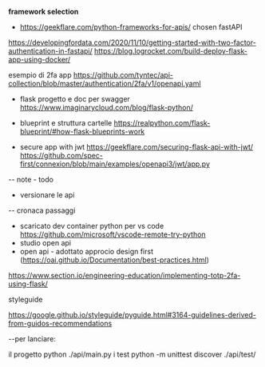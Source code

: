 __framework selection__
- https://geekflare.com/python-frameworks-for-apis/
chosen fastAPI


https://developingfordata.com/2020/11/10/getting-started-with-two-factor-authentication-in-fastapi/
https://blog.logrocket.com/build-deploy-flask-app-using-docker/

esempio di 2fa app
https://github.com/tyntec/api-collection/blob/master/authentication/2fa/v1/openapi.yaml

- flask progetto e doc per swagger
https://www.imaginarycloud.com/blog/flask-python/

- blueprint e struttura cartelle
https://realpython.com/flask-blueprint/#how-flask-blueprints-work


- secure app with jwt
https://geekflare.com/securing-flask-api-with-jwt/
https://github.com/spec-first/connexion/blob/main/examples/openapi3/jwt/app.py

-- note - todo
- versionare le api

-- cronaca passaggi

- scaricato dev container python per vs code https://github.com/microsoft/vscode-remote-try-python
- studio open api
- open api - adottato approcio design first (https://oai.github.io/Documentation/best-practices.html)



https://www.section.io/engineering-education/implementing-totp-2fa-using-flask/



styleguide

https://google.github.io/styleguide/pyguide.html#3164-guidelines-derived-from-guidos-recommendations


--per lanciare:

il progetto
python ./api/main.py
i test
python -m unittest discover ./api/test/